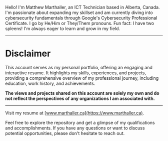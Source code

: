 Hello! I'm Matthew Marthaller, an ICT Technician based in Alberta, Canada. I'm passionate about expanding my skillset and am currently diving into cybersecurity fundamentals through Google's Cybersecurity Professional Certificate. I go by He/Him or They/Them pronouns. Fun fact: I have two spleens! I'm always eager to learn and grow in my field.

***
# Disclaimer
This account serves as my personal portfolio, offering an engaging and interactive resume. It highlights my skills, experiences, and projects, providing a comprehensive overview of my professional journey, including education, work history, and achievements.

**The views and projects shared on this account are solely my own and do not reflect the perspectives of any organizations I am associated with.**
***

Visit my resume at [www.marthaller.ca](https://www.marthaller.ca).

Feel free to explore the repository and get a glimpse of my qualifications and accomplishments. If you have any questions or want to discuss potential opportunities, please don't hesitate to reach out.



<!---
MatthewMarthaller/MatthewMarthaller is a ✨ special ✨ repository because its `README.md` (this file) appears on your GitHub profile.
You can click the Preview link to take a look at your changes.
--->
